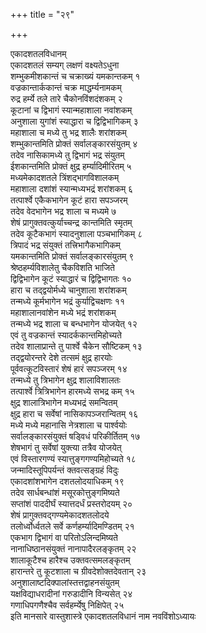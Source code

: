 +++
title = "२९"

+++
   
एकादशतलविधानम्  
एकादशतलं सम्यग् लक्षणं वक्ष्यतेऽधुना   
शम्भुकमीशकान्तं च चक्राख्यं यमकान्तकम् १  
वज्रकान्तार्ककान्तं चक्र माद्धर्म्यनामकम्   
रुद्र हर्म्ये तले तारे चैकोनविंशदंशकम् २  
कूटानां च द्विभागं स्यान्महाशाला नवांशकम्   
अनुशाला युगांशं स्याद्धारा च द्विद्विभागिकम् ३  
महाशाला च मध्ये तु भद्र शालैः शरांशकम्   
शम्भुकान्तमिति प्रोक्तं सर्वालङ्कारसंयुतम् ४  
तदेव नासिकामध्ये तु द्विभागं भद्र संयुतम्   
ईशकान्तमिति प्रोक्तं क्षुद्र हर्म्यादिमीरितम् ५  
मध्यमेकादशतले त्रिंशद्भागविशालकम्   
महाशाला दशांशं स्यान्मध्यभद्रं शरांशकम् ६  
तत्पार्श्वे एकैकभागेन कूटं हारा सपञ्जरम्   
तदेव वेदभागेन भद्र शाला च मध्यमे ७  
शेषं प्रागुक्तवत्कुर्याच्चन्द्र कान्तमिति स्मृतम्   
तदेव कूटैकभागं स्यादनुशाला पञ्चभागिकम् ८  
त्रिपादं भद्र संयुक्तं तत्त्रिभागैकभागिकम्   
यमकान्तमिति प्रोक्तं सर्वालङ्कारसंयुतम् ९  
श्रेष्ठहर्म्यविशालेतु चैकविशति भाजिते   
द्विद्विभागेन कूटं स्याद्धारं च द्विद्विभागतः १०  
हारा च तद्द्वयोर्मध्ये चानुशाला शरांशकम्   
तन्मध्ये कूर्मभागेन भद्रं कुर्याद्विचक्षणः ११  
महाशालानवांशेन मध्ये भद्रं शरांशकम्   
तन्मध्ये भद्र शाला च बन्धभागेन योजयेत् १२  
एवं तु वज्रकान्तं स्यादर्ककान्तमिहोच्यते   
तदेव शालाप्रान्ते तु पार्श्वे चैकेन सौष्टिकम् १३  
तद्द्वयोरन्तरे देशे तत्समं क्षुद्र हारयोः   
पूर्ववत्कूटविस्तारं शेषं हारं सपञ्जरम् १४  
तन्मध्ये तु त्रिभागेन क्षुद्र शालाविशालतः   
तत्पार्श्वे त्रित्रिभागेन हारमध्ये सभद्र कम् १५  
क्षुद्र शालात्रिभागेन मध्यभद्रं समन्वितम्   
क्षुद्र हारा च सर्वेषां नासिकापञ्जरान्वितम् १६  
मध्ये मध्ये महानासि नेत्रशाला च पार्श्वयोः   
सर्वालङ्कारसंयुक्तं षड्विधं परिकीर्तितम् १७  
शेषभागं तु सर्वेषां युक्त्या तत्रैव योजयेत्   
एवं विस्तारगण्यं स्यात्तुङ्गगण्यमिहोच्यते १८  
जन्मादिस्तूपिपर्यन्तं क्तवत्सङ्ग्रहं विदुः   
एकादशांशभागेन दशतलोदयाधिकम् १९  
तदेव सार्धबन्धांशं मसूरकोत्तुङ्गमिष्यते   
सप्तांशं पाददीर्घं स्यात्तदर्धं प्रस्तरोदयम् २०  
शेषं प्रागुक्तवद्गण्यमेकादशतलोदये   
तलोर्ध्वोर्ध्वतले सर्वे कर्णहर्म्यादिमण्डितम् २१  
एकभाग द्विभागं वा परितोऽलिन्दमिष्यते   
नानाधिष्ठानसंयुक्तं नानापादैरलङ्कृतम् २२  
शालाकूटैश्च हारैश्च उक्तवत्समलङ्कृतम्   
हारान्तरे तु कूटशाला च ग्रीवदेशोक्तदेवतान् २३  
अनुशालाष्टदिक्पालांस्तत्तद्वाहनसंयुतम्   
यक्षविद्याधरादीनां गरुडादीनि विन्यसेत् २४  
गणाधिपगणैश्चैव सर्वहर्म्येषु निक्षिपेत् २५  
इति मानसारे वास्तुशास्त्रे एकादशतलविधानं नाम नवविंशोऽध्यायः
